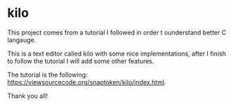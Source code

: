 # kilo
This project comes from a tutorial I followed in order t ounderstand better C langauge.

This is a text editor called kilo with some nice implementations, after I finish to follow the tutorial I will add some other features.

The tutorial is the following: https://viewsourcecode.org/snaptoken/kilo/index.html.

Thank you all!